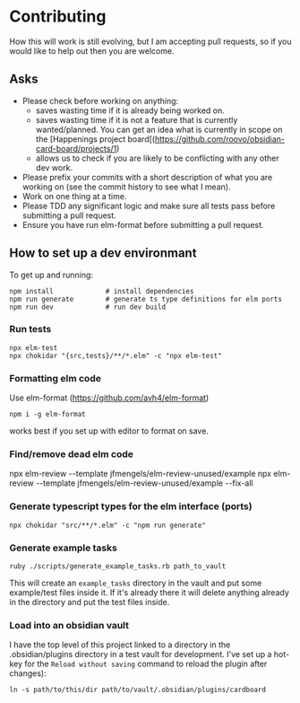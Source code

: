 # Contributing
How this will work is still evolving, but I am accepting pull requests, so
if you would like to help out then you are welcome.

## Asks
- Please check before working on anything:
  - saves wasting time if it is already being worked on.
  - saves wasting time if it is not a feature that is currently wanted/planned.
    You can get an idea what is currently in scope on the
    [Happenings project board[(https://github.com/roovo/obsidian-card-board/projects/1)
  - allows us to check if you are likely to be conflicting with any other dev work.
- Please prefix your commits with a short description of what
  you are working on (see the commit history to see what I mean).
- Work on one thing at a time.
- Please TDD any significant logic and make sure all tests pass
  before submitting a pull request.
- Ensure you have run elm-format before submitting a pull request.

## How to set up a dev environmant
To get up and running:

```
npm install             # install dependencies
npm run generate        # generate ts type definitions for elm ports
npm run dev             # run dev build
```

### Run tests
```
npx elm-test
npx chokidar "{src,tests}/**/*.elm" -c "npx elm-test"
```

### Formatting elm code
Use elm-format (https://github.com/avh4/elm-format)

```
npm i -g elm-format
```

works best if you set up with editor to format on save.

### Find/remove dead elm code
npx elm-review --template jfmengels/elm-review-unused/example
npx elm-review --template jfmengels/elm-review-unused/example --fix-all


### Generate typescript types for the elm interface (ports)
```
npx chokidar "src/**/*.elm" -c "npm run generate"
```

### Generate example tasks

```
ruby ./scripts/generate_example_tasks.rb path_to_vault
```

This will create an `example_tasks` directory in the vault and put some
example/test files inside it.  If it's already there it will delete
anything already in the directory and put the test files inside.

### Load into an obsidian vault
I have the top level of this project linked to a directory in the
.obsidian/plugins directory in a test vault for development.  I've
set up a hot-key for the `Reload without saving` command to reload
the plugin after changes):

```
ln -s path/to/this/dir path/to/vault/.obsidian/plugins/cardboard
```

